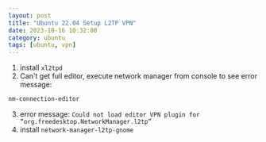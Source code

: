```yaml
---
layout: post
title: "Ubuntu 22.04 Setup L2TP VPN"
date: 2023-10-16 10:32:00
category: ubuntu
tags: [ubuntu, vpn]
---
```


1. install `xl2tpd`  
2. Can't get full editor, execute network manager from console to see error message:  
```bash
nm-connection-editor
```
3. error message: `Could not load editor VPN plugin for “org.freedesktop.NetworkManager.l2tp”`  
4. install `network-manager-l2tp-gnome`  




[jekyll]: http://jekyllrb.com
[jekyll-gh]: https://github.com/jekyll/jekyll
[jekyll-help]: https://github.com/jekyll/jekyll-help


